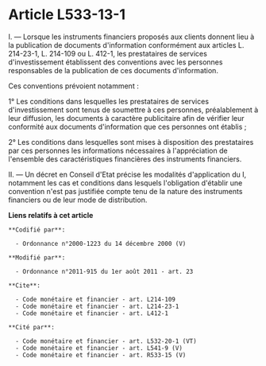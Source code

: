 # Article L533-13-1

I. ― Lorsque les instruments financiers proposés aux clients donnent lieu à la publication de documents d'information
conformément aux articles L. 214-23-1, 
L. 214-109 ou L. 412-1, les prestataires de services d'investissement établissent des conventions avec les personnes
responsables de la publication de ces documents d'information. 

Ces conventions prévoient notamment : 

1° Les conditions dans lesquelles les prestataires de services d'investissement sont tenus de soumettre à ces personnes,
préalablement à leur diffusion, les documents à caractère publicitaire afin de vérifier leur conformité aux documents
d'information que ces personnes ont établis ; 

2° Les conditions dans lesquelles sont mises à disposition des prestataires par ces personnes les informations nécessaires à
l'appréciation de l'ensemble des caractéristiques financières des instruments financiers. 

II. ― Un décret en Conseil d'Etat précise les modalités d'application du I, notamment les cas et conditions dans lesquels
l'obligation d'établir une convention n'est pas justifiée compte tenu de la nature des instruments financiers ou de leur mode
de distribution.

**Liens relatifs à cet article**

	**Codifié par**:

	  - Ordonnance n°2000-1223 du 14 décembre 2000 (V)

	**Modifié par**:

	  - Ordonnance n°2011-915 du 1er août 2011 - art. 23

	**Cite**:

	  - Code monétaire et financier - art. L214-109
	  - Code monétaire et financier - art. L214-23-1
	  - Code monétaire et financier - art. L412-1

	**Cité par**:

	  - Code monétaire et financier - art. L532-20-1 (VT)
	  - Code monétaire et financier - art. L541-9 (V)
	  - Code monétaire et financier - art. R533-15 (V)
